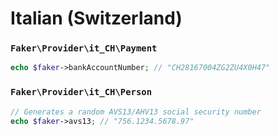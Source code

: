 # Italian (Switzerland)

### `Faker\Provider\it_CH\Payment`

```php
echo $faker->bankAccountNumber; // "CH28167004ZG2ZU4X0H47"
```


### `Faker\Provider\it_CH\Person`

```php
// Generates a random AVS13/AHV13 social security number
echo $faker->avs13; // "756.1234.5678.97"
```
